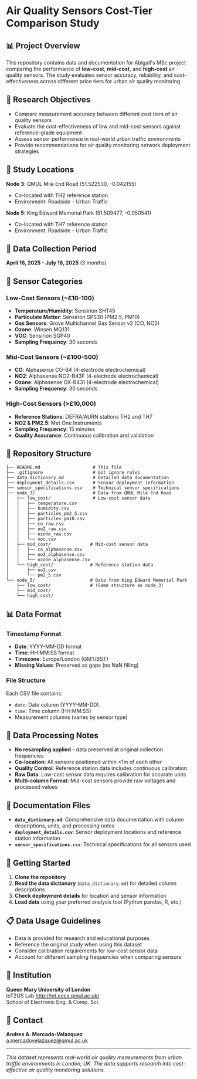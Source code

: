 # Air Quality Sensors Cost-Tier Comparison Study

## 📊 Project Overview

This repository contains data and documentation for Abigail's MSc project comparing the performance of **low-cost**, **mid-cost**, and **high-cost** air quality sensors. The study evaluates sensor accuracy, reliability, and cost-effectiveness across different price tiers for urban air quality monitoring.

## 🎯 Research Objectives

- Compare measurement accuracy between different cost tiers of air quality sensors
- Evaluate the cost-effectiveness of low and mid-cost sensors against reference-grade equipment
- Assess sensor performance in real-world urban traffic environments
- Provide recommendations for air quality monitoring network deployment strategies

## 📍 Study Locations

**Node 3**: QMUL Mile End Road (51.522530, -0.042155)
- Co-located with TH2 reference station
- Environment: Roadside - Urban Traffic

**Node 5**: King Edward Memorial Park (51.509477, -0.050541)
- Co-located with TH7 reference station  
- Environment: Roadside - Urban Traffic

## 📅 Data Collection Period

**April 16, 2025 - July 16, 2025** (3 months)

## 🔬 Sensor Categories

### Low-Cost Sensors (~£10-100)
- **Temperature/Humidity**: Sensirion SHT45
- **Particulate Matter**: Sensirion SPS30 (PM2.5, PM10)
- **Gas Sensors**: Grove Multichannel Gas Sensor v2 (CO, NO2)
- **Ozone**: Winsen MQ131
- **VOC**: Sensirion SGP40
- **Sampling Frequency**: 30 seconds

### Mid-Cost Sensors (~£100-500)
- **CO**: Alphasense CO-B4 (4-electrode electrochemical)
- **NO2**: Alphasense NO2-B43F (4-electrode electrochemical)
- **Ozone**: Alphasense OX-B431 (4-electrode electrochemical)
- **Sampling Frequency**: 30 seconds

### High-Cost Sensors (>£10,000)
- **Reference Stations**: DEFRA/AURN stations TH2 and TH7
- **NO2 & PM2.5**: Met One Instruments
- **Sampling Frequency**: 15 minutes
- **Quality Assurance**: Continuous calibration and validation

## 📁 Repository Structure

```
├── README.md                    # This file
├── .gitignore                   # Git ignore rules
├── data_dictionary.md           # Detailed data documentation
├── deployment_details.csv       # Sensor deployment information
├── sensor_specifications.csv    # Technical sensor specifications
├── node_3/                      # Data from QMUL Mile End Road
│   ├── low_cost/                # Low-cost sensor data
│   │   ├── temperature.csv
│   │   ├── humidity.csv
│   │   ├── particles_pm2_5.csv
│   │   ├── particles_pm10.csv
│   │   ├── co_raw.csv
│   │   ├── no2_raw.csv
│   │   ├── ozone_raw.csv
│   │   └── voc.csv
│   ├── mid_cost/               # Mid-cost sensor data
│   │   ├── co_alphasense.csv
│   │   ├── no2_alphasense.csv
│   │   └── ozone_alphasense.csv
│   └── high_cost/              # Reference station data
│       ├── no2.csv
│       └── pm2_5.csv
└── node_5/                     # Data from King Edward Memorial Park
    ├── low_cost/               # (Same structure as node_3)
    ├── mid_cost/
    └── high_cost/
```

## 📊 Data Format

### Timestamp Format
- **Date**: YYYY-MM-DD format
- **Time**: HH:MM:SS format  
- **Timezone**: Europe/London (GMT/BST)
- **Missing Values**: Preserved as gaps (no NaN filling)

### File Structure
Each CSV file contains:
- `date`: Date column (YYYY-MM-DD)
- `time`: Time column (HH:MM:SS)
- Measurement columns (varies by sensor type)

## 🔧 Data Processing Notes

- **No resampling applied** - data preserved at original collection frequencies
- **Co-location**: All sensors positioned within <1m of each other
- **Quality Control**: Reference station data includes continuous calibration
- **Raw Data**: Low-cost sensor data requires calibration for accurate units
- **Multi-column Format**: Mid-cost sensors provide raw voltages and processed values

## 📖 Documentation Files

- **`data_dictionary.md`**: Comprehensive data documentation with column descriptions, units, and processing notes
- **`deployment_details.csv`**: Sensor deployment locations and reference station information
- **`sensor_specifications.csv`**: Technical specifications for all sensors used

## 🚀 Getting Started

1. **Clone the repository**
2. **Read the data dictionary** (`data_dictionary.md`) for detailed column descriptions
3. **Check deployment details** for location and sensor information
4. **Load data** using your preferred analysis tool (Python pandas, R, etc.)

## 📋 Data Usage Guidelines

- Data is provided for research and educational purposes
- Reference the original study when using this dataset
- Consider calibration requirements for low-cost sensor data
- Account for different sampling frequencies when comparing sensors

## 🏫 Institution

**Queen Mary University of London**  
IoT2US Lab http://iot.eecs.qmul.ac.uk/  
School of Electronic Eng. & Comp. Sci.  

## 📧 Contact

**Andres A. Mercado-Velazquez**  
[a.mercadovelazquez@qmul.ac.uk](mailto:a.mercadovelazquez@qmul.ac.uk)  

---

*This dataset represents real-world air quality measurements from urban traffic environments in London, UK. The data supports research into cost-effective air quality monitoring solutions.*
